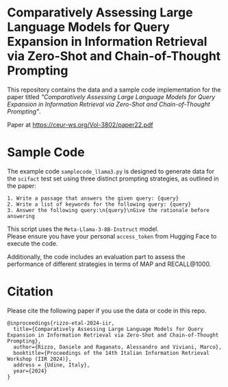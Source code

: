 # Comparatively Assessing Large Language Models for Query Expansion in Information Retrieval via Zero-Shot and Chain-of-Thought Prompting

This repository contains the data and a sample code implementation for the paper titled *"Comparatively Assessing Large Language Models for Query Expansion in Information Retrieval via Zero-Shot and Chain-of-Thought Prompting"*.

Paper at https://ceur-ws.org/Vol-3802/paper22.pdf

# Sample Code
  
The example code `samplecode_llama3.py` is designed to generate data for the `scifact` test set using three distinct prompting strategies, as outlined in the paper:  
```
1. Write a passage that answers the given query: {query}
2. Write a list of keywords for the following query: {query}
3. Answer the following query:\n{query}\nGive the rationale before answering
```
This script uses the `Meta-Llama-3-8B-Instruct` model.    
Please ensure you have your personal `access_token` from Hugging Face to execute the code.  
  
Additionally, the code includes an evaluation part to assess the performance of different strategies in terms of MAP and RECALL@1000.  

# Citation

Please cite the following paper if you use the data or code in this repo.

```
@inproceedings{rizzo-etal-2024-iir,
  title={Comparatively Assessing Large Language Models for Query Expansion in Information Retrieval via Zero-Shot and Chain-of-Thought Prompting},
  author={Rizzo, Daniele and Raganato, Alessandro and Viviani, Marco},
  booktitle={Proceedings of the 14th Italian Information Retrieval Workshop (IIR 2024)},
  address = {Udine, Italy},
  year={2024}
}
```
